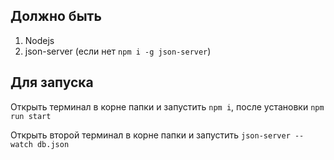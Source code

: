 ## Должно быть

1. Nodejs
2. json-server (если нет `npm i -g json-server`)

## Для запуска

Открыть терминал в корне папки и запустить `npm i`, после установки `npm run start`

Открыть второй терминал в корне папки и запустить `json-server --watch db.json`


